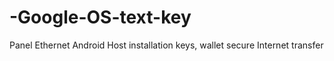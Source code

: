 # -Google-OS-text-key
Panel Ethernet Android Host installation keys, wallet secure Internet transfer 
